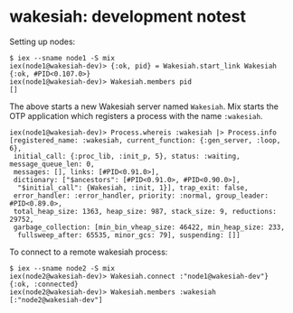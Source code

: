 wakesiah: development notest
============================

Setting up nodes:

    $ iex --sname node1 -S mix
    iex(node1@wakesiah-dev)> {:ok, pid} = Wakesiah.start_link Wakesiah
    {:ok, #PID<0.107.0>}
    iex(node1@wakesiah-dev)> Wakesiah.members pid
    []

The above starts a new Wakesiah server named `Wakesiah`. Mix starts
the OTP application which registers a process with the name
`:wakesiah`.

    iex(node1@wakesiah-dev)> Process.whereis :wakesiah |> Process.info
    [registered_name: :wakesiah, current_function: {:gen_server, :loop, 6},
     initial_call: {:proc_lib, :init_p, 5}, status: :waiting, message_queue_len: 0,
     messages: [], links: [#PID<0.91.0>],
     dictionary: ["$ancestors": [#PID<0.91.0>, #PID<0.90.0>],
      "$initial_call": {Wakesiah, :init, 1}], trap_exit: false,
     error_handler: :error_handler, priority: :normal, group_leader: #PID<0.89.0>,
     total_heap_size: 1363, heap_size: 987, stack_size: 9, reductions: 29752,
     garbage_collection: [min_bin_vheap_size: 46422, min_heap_size: 233,
      fullsweep_after: 65535, minor_gcs: 79], suspending: []]

To connect to a remote wakesiah process:

    $ iex --sname node2 -S mix
    iex(node2@wakesiah-dev)> Wakesiah.connect :"node1@wakesiah-dev"}
    {:ok, :connected}
    iex(node2@wakesiah-dev)> Wakesiah.members :wakesiah
    [:"node2@wakesiah-dev"]
    
